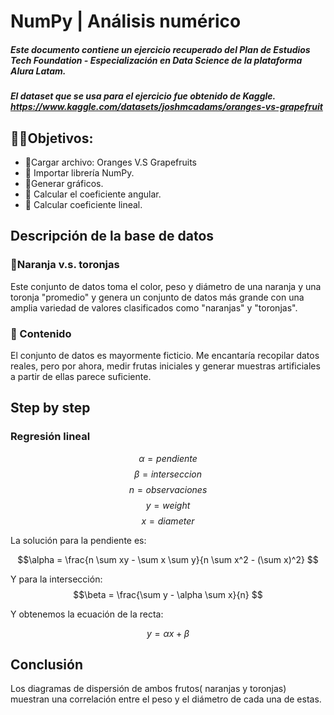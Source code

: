# NumPy | Análisis numérico
##### Este documento contiene un ejercicio recuperado del Plan de Estudios Tech Foundation - Especialización en Data Science de la plataforma Alura Latam.
##### El dataset que se usa para el ejercicio fue obtenido de Kaggle. <https://www.kaggle.com/datasets/joshmcadams/oranges-vs-grapefruit>

## 👨‍💻Objetivos:
- 🎯Cargar archivo: Oranges V.S Grapefruits
- 🎯 Importar librería NumPy.
- 🎯Generar gráficos.
- 🎯 Calcular el coeficiente angular.
- 🎯 Calcular coeficiente lineal.


## Descripción de la base de datos 

### 🍊Naranja v.s. toronjas

Este conjunto de datos toma el color, peso y diámetro de una naranja y una toronja "promedio" y genera un conjunto de datos más grande con una amplia variedad de valores clasificados como "naranjas" y "toronjas".

### 📂 Contenido

El conjunto de datos es mayormente ficticio. Me encantaría recopilar datos reales, pero por ahora, medir frutas iniciales y generar muestras artificiales a partir de ellas parece suficiente.

## Step by step

### Regresión lineal

$$\alpha = pendiente$$
$$\beta = interseccion$$
$$n = observaciones$$
$$y = weight$$
$$x = diameter$$


La solución para la pendiente es:

$$\alpha = \frac{n \sum xy - \sum x \sum y}{n \sum x^2 - (\sum x)^2} $$

Y para la intersección:
 $$\beta = \frac{\sum y - \alpha \sum x}{n} $$

Y obtenemos la ecuación de la recta:

$$y = \alpha x + \beta $$


## Conclusión

Los diagramas de dispersión de ambos frutos( naranjas y toronjas) muestran una correlación entre el peso y el diámetro de cada una de estas. 

